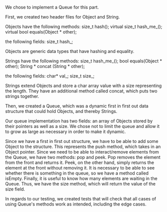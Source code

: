 We chose to implement a Queue for this part.

First, we created two header files for Object and String.

Objects have
  the following methods:
    size_t hash();
    virtual size_t hash_me_();
    virtual bool equals(Object * other);

  the following fields:
    size_t hash_;

Objects are generic data types that have hashing and equality.

Strings have
  the following methods:
    size_t hash_me_();
    bool equals(Object * other);
    String * concat (String * other);

  the following fields:
    char* val_;
    size_t size_;

Strings extend Objects and store a char array value with a size representing the length. They have an additional method called concat, which puts two strings together.

Then, we created a Queue, which was a dynamic first in first out data structure that could hold Objects, and thereby Strings.

Our queue implementation has two fields: an array of Objects stored by their pointers as well as a size. We chose not to limit the queue and allow it to grow as large as necessary in order to make it dynamic.

Since we have a first in first out structure, we have to be able to add some Object to the structure. This represents the push method, which takes in an Object pointer. Since we need to be able to interact/remove elements from the Queue, we have two methods: pop and peek. Pop removes the element from the front and returns it. Peek, on the other hand, simply returns the element at the front without removing it. It is necessary to be able to see whether there is something in the queue, so we have a method called isEmpty. Finally, it is useful to know how many elements are waiting in the Queue. Thus, we have the size method, which will return the value of the size field.

In regards to our testing, we created tests that will check that all cases of using Queue's methods work as intended, including the edge cases. 
